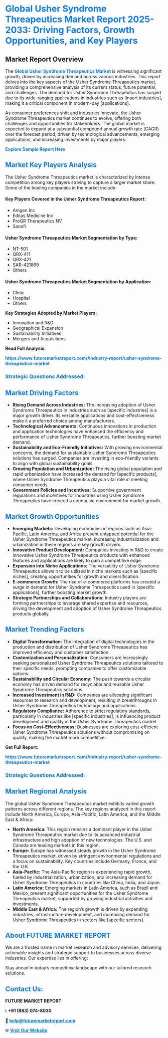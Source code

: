 <h1 style="color: #007BFF;">Global Usher Syndrome Threapeutics Market Report 2025-2033: Driving Factors, Growth Opportunities, and Key Players</h1>

<section id="overview">
<h2>Market Report Overview</h2>
<p>The <a href="https://www.futuremarketreport.com//industry-report/usher-syndrome-threapeutics-market" style="color: #007BFF; text-decoration: none;"><strong>Global Usher Syndrome Threapeutics Market</strong></a> is witnessing significant growth, driven by increasing demand across various industries. This report delves into the key aspects of the Usher Syndrome Threapeutics market, providing a comprehensive analysis of its current status, future potential, and challenges. The demand for Usher Syndrome Threapeutics has surged due to its wide-ranging applications in industries such as [insert industries], making it a critical component in modern-day [applications].</p>
<p>As consumer preferences shift and industries innovate, the Usher Syndrome Threapeutics market continues to evolve, offering both challenges and opportunities for stakeholders. The global market is expected to expand at a substantial compound annual growth rate (CAGR) over the forecast period, driven by technological advancements, emerging applications, and increasing investments by major players.</p>
</section>

<section id="overview">
<p><a href="https://www.futuremarketreport.com//request-sample/reportId=53843" style="color: #007BFF; text-decoration: none;"><strong>Explore Sample Report Here</strong></a></p>
</section>

<section id="key-players">
<h2 style="color: #007BFF;">Market Key Players Analysis</h2>
<p>The Usher Syndrome Threapeutics market is characterized by intense competition among key players striving to capture a larger market share. Some of the leading companies in the market include:</p>
<h4>Key Players Covered in the Usher Syndrome Threapeutics Report:</h4>
<ul><li>Amgen Inc</li><li>Editas Medicine Inc</li><li>ProQR Therapeutics NV</li><li>Sanofi</li></ul>
<h4>Usher Syndrome Threapeutics Market Segmentation by Type:</h4>
<ul><li>NT-501</li><li>QRX-411</li><li>QRX-421</li><li>SAR-421869</li><li>Others</li></ul>

<h4>Usher Syndrome Threapeutics Market Segmentation by Application:</h4>
<ul><li>Clinic</li><li>Hospital</li><li>Others</li></ul>
<p><strong>Key Strategies Adopted by Market Players:</strong></p>
<ul>
<li>Innovation and R&D</li>
<li>Geographical Expansion</li>
<li>Sustainability Initiatives</li>
<li>Mergers and Acquisitions</li>
</ul>
</section>

<section>
<p><strong>Read Full Analysis: </strong></p><a href="https://www.futuremarketreport.com//industry-report/usher-syndrome-threapeutics-market" style="color: #007BFF; text-decoration: none;"><strong>https://www.futuremarketreport.com//industry-report/usher-syndrome-threapeutics-market</strong></a>
<h3 style="color: #007BFF;">Strategic Questions Addressed:</h3>
</section>

<section id="driving-factors">
<h2 style="color: #007BFF;">Market Driving Factors</h2>
<ul>
<li><strong>Rising Demand Across Industries:</strong> The increasing adoption of Usher Syndrome Threapeutics in industries such as [specific industries] is a major growth driver. Its versatile applications and cost-effectiveness make it a preferred choice among manufacturers.</li>
<li><strong>Technological Advancements:</strong> Continuous innovations in production and application technologies have enhanced the efficiency and performance of Usher Syndrome Threapeutics, further boosting market demand.</li>
<li><strong>Sustainability and Eco-Friendly Initiatives:</strong> With growing environmental concerns, the demand for sustainable Usher Syndrome Threapeutics solutions has surged. Companies are investing in eco-friendly variants to align with global sustainability goals.</li>
<li><strong>Growing Population and Urbanization:</strong> The rising global population and rapid urbanization have increased the demand for [specific products], where Usher Syndrome Threapeutics plays a vital role in meeting consumer needs.</li>
<li><strong>Government Policies and Incentives:</strong> Supportive government regulations and incentives for industries using Usher Syndrome Threapeutics have created a conducive environment for market growth.</li>
</ul>
</section>

<section id="growth-opportunities">
<h2 style="color: #007BFF;">Market Growth Opportunities</h2>
<ul>
<li><strong>Emerging Markets:</strong> Developing economies in regions such as Asia-Pacific, Latin America, and Africa present untapped potential for the Usher Syndrome Threapeutics market. Increasing industrialization and urbanization in these regions are key growth drivers.</li>
<li><strong>Innovative Product Development:</strong> Companies investing in R&D to create innovative Usher Syndrome Threapeutics products with enhanced features and applications are likely to gain a competitive edge.</li>
<li><strong>Expansion into Niche Applications:</strong> The versatility of Usher Syndrome Threapeutics allows it to be utilized in niche markets such as [specific niches], creating opportunities for growth and diversification.</li>
<li><strong>E-commerce Growth:</strong> The rise of e-commerce platforms has created a surge in demand for Usher Syndrome Threapeutics used in [specific applications], further boosting market growth.</li>
<li><strong>Strategic Partnerships and Collaborations:</strong> Industry players are forming partnerships to leverage shared expertise and resources, driving the development and adoption of Usher Syndrome Threapeutics products globally.</li>
</ul>
</section>

<section id="trending-factors">
<h2 style="color: #007BFF;">Market Trending Factors</h2>
<ul>
<li><strong>Digital Transformation:</strong> The integration of digital technologies in the production and distribution of Usher Syndrome Threapeutics has improved efficiency and customer satisfaction.</li>
<li><strong>Customization and Personalization:</strong> Consumers are increasingly seeking personalized Usher Syndrome Threapeutics solutions tailored to their specific needs, prompting companies to offer customizable options.</li>
<li><strong>Sustainability and Circular Economy:</strong> The push towards a circular economy has driven demand for recyclable and reusable Usher Syndrome Threapeutics solutions.</li>
<li><strong>Increased Investment in R&D:</strong> Companies are allocating significant resources to research and development, resulting in breakthroughs in Usher Syndrome Threapeutics technology and applications.</li>
<li><strong>Regulatory Compliance:</strong> Adherence to strict regulatory standards, particularly in industries like [specific industries], is influencing product development and quality in the Usher Syndrome Threapeutics market.</li>
<li><strong>Focus on Cost-Effectiveness:</strong> Businesses are exploring cost-efficient Usher Syndrome Threapeutics solutions without compromising on quality, making the market more competitive.</li>
</ul>
</section>

<section>
<p><strong>Get Full Report: </strong></p><a href="https://www.futuremarketreport.com//industry-report/usher-syndrome-threapeutics-market" style="color: #007BFF; text-decoration: none;"><strong>https://www.futuremarketreport.com//industry-report/usher-syndrome-threapeutics-market</strong></a>
<h3 style="color: #007BFF;">Strategic Questions Addressed:</h3>
</section>


<section id="regional-analysis">
<h2 style="color: #007BFF;">Market Regional Analysis</h2>
<p>The global Usher Syndrome Threapeutics market exhibits varied growth patterns across different regions. The key regions analyzed in this report include North America, Europe, Asia-Pacific, Latin America, and the Middle East & Africa:</p>
<ul>
<li><strong>North America:</strong> This region remains a dominant player in the Usher Syndrome Threapeutics market due to its advanced industrial infrastructure and high adoption of new technologies. The U.S. and Canada are leading markets in this region.</li>
<li><strong>Europe:</strong> Europe has witnessed steady growth in the Usher Syndrome Threapeutics market, driven by stringent environmental regulations and a focus on sustainability. Key countries include Germany, France, and the U.K.</li>
<li><strong>Asia-Pacific:</strong> The Asia-Pacific region is experiencing rapid growth, fueled by industrialization, urbanization, and increasing demand for Usher Syndrome Threapeutics in countries like China, India, and Japan.</li>
<li><strong>Latin America:</strong> Emerging markets in Latin America, such as Brazil and Mexico, present significant opportunities for the Usher Syndrome Threapeutics market, supported by growing industrial activities and investments.</li>
<li><strong>Middle East & Africa:</strong> The region’s growth is driven by expanding industries, infrastructure development, and increasing demand for Usher Syndrome Threapeutics in sectors like [specific sectors].</li>
</ul>
</section>

<footer>
<h2 style="color: #007BFF;">About FUTURE MARKET REPORT</h2>
<p>We are a trusted name in market research and advisory services, delivering actionable insights and strategic support to businesses across diverse industries. Our expertise lies in offering:</p>

<p>Stay ahead in today’s competitive landscape with our tailored research solutions.</p>

<h2 style="color: #007BFF;">Contact Us:</h2>
<p><strong>FUTURE MARKET REPORT</strong></p>
<p>📞 <strong>+91 (883) 074-8030</strong></p>
<p>📧 <strong><a href="mailto:help@futuremarketreport.com" style="color: #007BFF;">help@futuremarketreport.com</a></strong></p>
<p>🌐 <strong><a href="https://www.futuremarketreport.com/" style="color: #007BFF;">Visit Our Website</a></strong></p>
</footer>